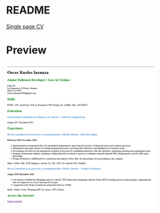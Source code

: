 # README

[Single page CV](https://roadmap.sh/projects/basic-html-website)

# Preview
<img width="80%" src="../../Assets/Images/Single-Page-CV.png" alt="single page cv" />
